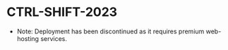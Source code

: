 # CTRL-SHIFT-2023
- Note: Deployment has been discontinued as it requires premium web-hosting services.
